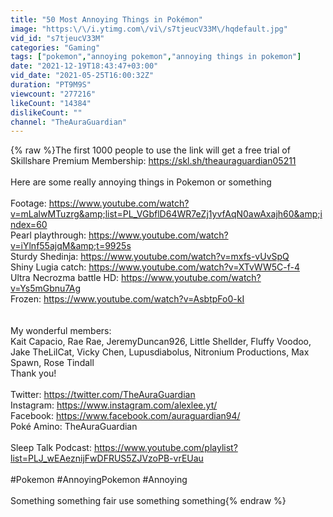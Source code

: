 ```yaml
---
title: "50 Most Annoying Things in Pokémon"
image: "https:\/\/i.ytimg.com\/vi\/s7tjeucV33M\/hqdefault.jpg"
vid_id: "s7tjeucV33M"
categories: "Gaming"
tags: ["pokemon","annoying pokemon","annoying things in pokemon"]
date: "2021-12-19T18:43:47+03:00"
vid_date: "2021-05-25T16:00:32Z"
duration: "PT9M9S"
viewcount: "277216"
likeCount: "14384"
dislikeCount: ""
channel: "TheAuraGuardian"
---
```

{% raw %}The first 1000 people to use the link will get a free trial of Skillshare Premium Membership: <a rel="nofollow" target="blank" href="https://skl.sh/theauraguardian05211">https://skl.sh/theauraguardian05211</a><br /><br />Here are some really annoying things in Pokemon or something<br /><br />Footage: <a rel="nofollow" target="blank" href="https://www.youtube.com/watch?v=mLalwMTuzrg&amp;list=PL_VGbflD64WR7eZj1yvfAqN0awAxajh60&amp;index=60">https://www.youtube.com/watch?v=mLalwMTuzrg&amp;list=PL_VGbflD64WR7eZj1yvfAqN0awAxajh60&amp;index=60</a><br />Pearl playthrough: <a rel="nofollow" target="blank" href="https://www.youtube.com/watch?v=iYlnf55ajqM&amp;t=9925s">https://www.youtube.com/watch?v=iYlnf55ajqM&amp;t=9925s</a><br />Sturdy Shedinja: <a rel="nofollow" target="blank" href="https://www.youtube.com/watch?v=mxfs-vUvSpQ">https://www.youtube.com/watch?v=mxfs-vUvSpQ</a><br />Shiny Lugia catch: <a rel="nofollow" target="blank" href="https://www.youtube.com/watch?v=XTvWW5C-f-4">https://www.youtube.com/watch?v=XTvWW5C-f-4</a><br />Ultra Necrozma battle HD: <a rel="nofollow" target="blank" href="https://www.youtube.com/watch?v=Ys5mGbnu7Ag">https://www.youtube.com/watch?v=Ys5mGbnu7Ag</a><br />Frozen: <a rel="nofollow" target="blank" href="https://www.youtube.com/watch?v=AsbtpFo0-kI">https://www.youtube.com/watch?v=AsbtpFo0-kI</a><br /><br /><br />My wonderful members:<br />Kait Capacio, Rae Rae, JeremyDuncan926, Little Shellder, Fluffy Voodoo, Jake TheLilCat, Vicky Chen, Lupusdiabolus, Nitronium Productions, Max Spawn, Rose Tindall<br />Thank you!<br /><br />Twitter: <a rel="nofollow" target="blank" href="https://twitter.com/TheAuraGuardian">https://twitter.com/TheAuraGuardian</a><br />Instagram: <a rel="nofollow" target="blank" href="https://www.instagram.com/alexlee.yt/">https://www.instagram.com/alexlee.yt/</a><br />Facebook: <a rel="nofollow" target="blank" href="https://www.facebook.com/auraguardian94/">https://www.facebook.com/auraguardian94/</a><br />Poké Amino: TheAuraGuardian<br /><br />Sleep Talk Podcast: <a rel="nofollow" target="blank" href="https://www.youtube.com/playlist?list=PLJ_wEAeznijFwDFRUS5ZJVzoPB-vrEUau">https://www.youtube.com/playlist?list=PLJ_wEAeznijFwDFRUS5ZJVzoPB-vrEUau</a><br /><br />#Pokemon #AnnoyingPokemon #Annoying<br /><br />Something something fair use something something{% endraw %}
